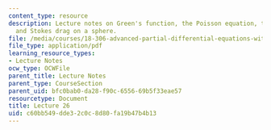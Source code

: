 ```yaml
---
content_type: resource
description: Lecture notes on Green's function, the Poisson equation, the Stokes equation,
  and Stokes drag on a sphere.
file: /media/courses/18-306-advanced-partial-differential-equations-with-applications-fall-2009/c60bb549dde32c0c8d80fa19b47b4b13_MIT18_306f09_lec26.pdf
file_type: application/pdf
learning_resource_types:
- Lecture Notes
ocw_type: OCWFile
parent_title: Lecture Notes
parent_type: CourseSection
parent_uid: bfc0bab0-da28-f90c-6556-69b5f33eae57
resourcetype: Document
title: Lecture 26
uid: c60bb549-dde3-2c0c-8d80-fa19b47b4b13
---
```

